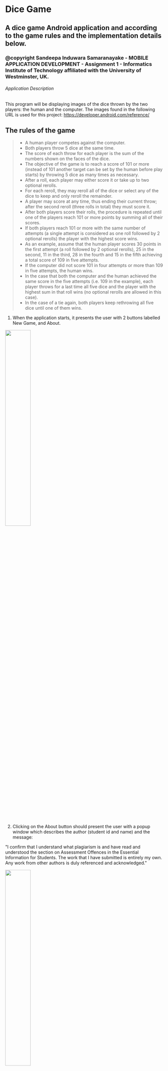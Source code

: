 # Dice Game
##  A dice game Android application and according to the game rules and the implementation details below.

### @copyright Sandeepa Induwara Samaranayake - MOBILE APPLICATION DEVELOPMENT - Assignment 1 - Informatics Institute of Technology affiliated with the University of Westminster, UK.


###### Application Description
This program will be displaying images of the dice thrown by the two players: the human and the computer. The images found in the following URL is used for this project:
https://developer.android.com/reference/ <br>

## The rules of the game

>+ A human player competes against the computer.
>+ Both players throw 5 dice at the same time.
>+ The score of each throw for each player is the sum of the numbers shown on the faces of the
dice.
>+ The objective of the game is to reach a score of 101 or more (instead of 101 another target
can be set by the human before play starts) by throwing 5 dice as many times as necessary.
>+ After a roll, each player may either score it or take up to two optional rerolls.
>+ For each reroll, they may reroll all of the dice or select any of the dice to keep and only reroll the remainder.
>+ A player may score at any time, thus ending their current throw; after the second reroll (three rolls in total) they must score it.
>+ After both players score their rolls, the procedure is repeated until one of the players reach
101 or more points by summing all of their scores.
>+ If both players reach 101 or more with the same number of attempts (a single attempt is considered as one roll followed by 2 optional
rerolls) the player with the highest score wins.
>+ As an example, assume that the human player scores 30 points in the first attempt (a roll followed by 2 optional rerolls), 25 in the second, 11 in the third, 28 in the fourth and 15 in the fifth achieving a total score of 109 in five attempts.
>+ If the computer did not score 101 in four attempts or more than 109 in five attempts, the human wins.
>+ In the case that both the computer and the human achieved the same score in the five attempts (i.e. 109 in the example), each player throws for a last time all five dice and the player with the highest sum in that roll wins (no optional rerolls are allowed in this case).
>+ In the case of a tie again, both players keep rethrowing all five dice until one of them wins.

1. When the application starts, it presents the user with 2 buttons labelled New Game, and About.

<img src="https://github.com/SandeepaInduwaraSamaranayake/Dice_Game/assets/95087710/607322d0-052e-4bf1-bf8e-25ce9d44ec5f" style="display: inline-block; width: 40%;" />

2. Clicking on the About button should present the user with a popup window which describes the author (student id and name) and the message:

"I confirm that I understand what plagiarism is and have read and understood the section on Assessment Offences in the Essential Information for Students. The work that I have submitted is entirely my own. Any work from other authors is duly referenced and acknowledged."

<img src="https://github.com/SandeepaInduwaraSamaranayake/Dice_Game/assets/95087710/ecf11076-a2b4-405d-ab75-bdc9580df1fe" style="display: inline-block; width: 40%;" />

3. Clicking on the New Game button, the user will be presented with the game screen which they interact with. The screen contains 2 buttons labelled Throw and Score. Each time the Throw button is pressed, a simulation of throwing 5 dice by both the human player and the computer is performed simultaneously. The images of the five dice rolled by the human player and the five dice rolled by the computer are displayed. Each of the dice images should be selected randomly with an outcome of a number between 1 to 6. Not all of them need to be unique, as one roll of 5 dice may result in 6, 1, 4, 4, 2, i.e. the same outcome representing 4 on the face of a die could be generated for two different dice.

<img src="https://github.com/SandeepaInduwaraSamaranayake/Dice_Game/assets/95087710/a3b2e665-3d0d-4fe4-b4fb-4cc12333df99" style="display: inline-block; width: 40%;" />


4. The human player may choose to score by pressing a button Score or take up to two optional rerolls (see below). As soon as the player clicks on Score the total score for the current game should be updated for both the human player and the computer player (also the dice for the computer player should be updated according to the computer player strategy, see below).<br>

5. The current total score for the game (both human and computer) is displayed on the top right of the screen. (You can change the target score by tapping the edit button next to the target score)

<img src="https://github.com/SandeepaInduwaraSamaranayake/Dice_Game/assets/95087710/8bb1df4c-3f2f-44ef-8fdd-6318b1eca85d" style="display: inline-block; width: 40%;" />

6. If the user performs the maximum of 3 rolls for that turn, the score is updated automatically without the need to press the Score button (see the rules of the games described above).

<img src="https://github.com/SandeepaInduwaraSamaranayake/Dice_Game/assets/95087710/ada03785-9d61-428c-b53a-29e310651092" style="display: inline-block; width: 40%;" />

7. For each of the 2 optional rerolls, the human player should be able to select (it is left up to you to design the appropriate user interface for this) which dice (if any) he would like to keep for that roll. After selecting this, the human player should press the Throw button again and the dice which have not been selected for keeping should be rerolled.

<img src="https://github.com/SandeepaInduwaraSamaranayake/Dice_Game/assets/95087710/2614091b-a137-44f6-abc1-95beeb4762dd" style="display: inline-block; width: 40%;" />

8. The computer player follows a random strategy. I.e. first it decides randomly whether it would like to reroll (up to a maximum of 3 rolls per time) and if this is the case it decides randomly which dice to keep. A single (first) roll for the computer player occurs and it is displayed only after the human player clicks on the Throw button. If the human player clicks on the Score button, the computer player uses all of its remaining rolls for that turn according to the random strategy, i.e. the final result of the five dice is displayed after the computer has used (optionally based on the random strategy) the 2 rerolls (for a total maximum of 3 rolls).

9. When a player (human or computer) reaches 101 or more points a pop up window with the message “You win!” is displayed in green colour (if the human wins) or “You lose” in red colour (if the computer wins). You should implement the exact rules of the game described in the Section “The rules of the game” above.

<img src="https://github.com/SandeepaInduwaraSamaranayake/Dice_Game/assets/95087710/296c96bf-6fd6-40c8-8650-bb173e0fe1ed" style="display: inline-block; width: 40%;" />

10. As soon as a winner is determined, the game is not playable any more. In order to start a new game, the user needs to press the Android “Back” button to move to the initial screen of the application from where a new game can be started by pressing the New Game button.
11. The 2 players keep rolling until the tie is broken.
12. when the device is rotated from portrait to landscape and back to portrait mode. I.e. the application resumes from exactly the same point (same screen and data) when the orientation changes. The rotation of the device does not change what the user was seeing before the rotation, and the state of the application, including the score, will be fully restored.
